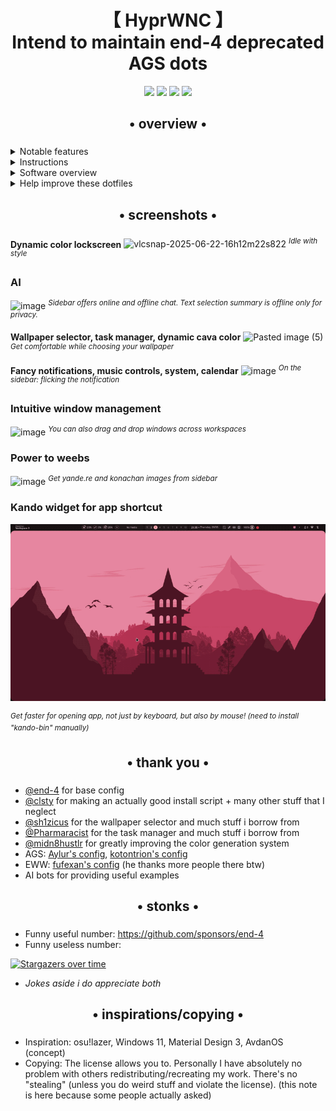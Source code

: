 <div align="center">
    <h1>【 HyprWNC 】<br>
    Intend to maintain end-4 deprecated AGS dots </h1>
</div>

<div align="center"> 

![](https://img.shields.io/github/last-commit/Satoxyan/HyprWNC?&style=for-the-badge&color=FFB1C8&logoColor=D9E0EE&labelColor=292324)
![](https://img.shields.io/github/stars/Satoxyan/HyprWNC?style=for-the-badge&logo=andela&color=FFB686&logoColor=D9E0EE&labelColor=292324)
[![](https://img.shields.io/github/repo-size/Satoxyan/HyprWNC?color=CAC992&label=SIZE&logo=googledrive&style=for-the-badge&logoColor=D9E0EE&labelColor=292324)](https://github.com/end-4/hyprland)
![](https://img.shields.io/badge/issues-skill-green?style=for-the-badge&color=CCE8E9&logoColor=D9E0EE&labelColor=292324) 
</a>

</div>

<div align="center">
    <h2>• overview •</h2>
    <h3></h3>
</div>


 <details> 
  <summary>Notable features</summary>
     
  - **Overview**: Shows open apps. Type to search/calculate/run
  - **AI**: Gemini, Ollama models and more with configuration
  - **Autogenerated colors**: Accessible and beautiful Material colors based on wallpaper
  - **Transparent installation**: Every command is shown before it's run
</details>
<details> 
  <summary>Instructions</summary>

   - **Prerequisite**: Your system works. That's it. You don't have to reinstall your system!
   - **Automatic**, but guided and transparent, installation for Arch(-based) Linux:
   ```bash
   bash <(curl -s "https://raw.githubusercontent.com/Satoxyan/HyprWNC/refs/heads/main/setup.sh")
   ```

   If you are using fish shell (non-posix-compliant shell) then:
   ```bash
   bash -c "$(https://raw.githubusercontent.com/Satoxyan/HyprWNC/refs/heads/main/setup.sh)"
   ```

   - **Manual** installation, other distros and more:
     - See the [Wiki](https://end-4.github.io/dots-hyprland-wiki/en/i-i/01setup/)
     - (_Available in: English, Vietnamese, and Simplified Chinese. Translations are welcome._)
    
   - **Default keybinds**: Parts similar to Windows and GNOME. Hit Super+/ for a list.
     <details> 
       <summary>Here's an image, just in case...</summary>
    
       ![image](https://github.com/user-attachments/assets/dff2f842-5458-4f5a-89ec-3979095574de)

     </details>

</details>

<details>
  <summary>Software overview</summary>


  | Software | Purpose |
  | ------------- | ------------- |
  | [Hyprland](https://github.com/hyprwm/hyprland) | The compositor (for noobs, you can just call it a window manager) |
  | [AGS](https://github.com/Aylur/ags) | A GTK widget system, responsible for the status bar, sidebars, etc. |
  | [Fuzzel](https://mark.stosberg.com/fuzzel-a-great-dmenu-and-rofi-altenrative-for-wayland/) | For clipboard and emoji picker |


  - For a more comprehensive list of dependencies, see [scriptdata/dependencies.conf](https://github.com/end-4/dots-hyprland/blob/main/scriptdata/dependencies.conf)
</details>

<details> 
  <summary>Help improve these dotfiles</summary>
    - by contributing and open an issues!
</details>

<div align="center">
    <h2>• screenshots •</h2>
    <h3></h3>
</div>

**Dynamic color lockscreen**
![vlcsnap-2025-06-22-16h12m22s822](https://github.com/user-attachments/assets/8cb7e367-05ee-45aa-9e78-5d751532bb86)
_<sup>Idle with style</sup>_

### AI
![image](https://github.com/user-attachments/assets/9d7af13f-89ef-470d-ba78-d2288b79cf60)
_<sup>Sidebar offers online and offline chat. Text selection summary is offline only for privacy.</sup>_

**Wallpaper selector, task manager, dynamic cava color**
![Pasted image (5)](https://github.com/user-attachments/assets/bb3524cb-2014-4079-a3f7-a786e714f428)
_<sup>Get comfortable while choosing your wallpaper</sup>_

**Fancy notifications, music controls, system, calendar**
![image](https://github.com/end-4/dots-hyprland/assets/97237370/406b72b6-fa38-4f0d-a6c4-4d7d5d5ddcb7)
_<sup>On the sidebar: flicking the notification</sup>_

### Intuitive window management
![image](https://github.com/user-attachments/assets/02983b9b-79ba-4c25-8717-90bef2357ae5)
_<sup>You can also drag and drop windows across workspaces</sup>_

### Power to weebs
![image](https://github.com/user-attachments/assets/bbb332ec-962a-4e88-a95b-486d0bd8ce76)
_<sup>Get yande.re and konachan images from sidebar</sup>_

### Kando widget for app shortcut
<p align="center">
  <img src="assets/sample.gif" width="1200">
</p>

_<sup>Get faster for opening app, not just by keyboard, but also by mouse! (need to install "kando-bin" manually)</sup>_

<div align="center">
    <h2>• thank you •</h2>
    <h3></h3>
</div>

 - [@end-4](https://github.com/end-4) for base config
 - [@clsty](https://github.com/clsty) for making an actually good install script + many other stuff that I neglect
 - [@sh1zicus](https://github.com/sh1zicus) for the wallpaper selector and much stuff i borrow from
 - [@Pharmaracist](https://github.com/Pharmaracist) for the task manager and much stuff i borrow from
 - [@midn8hustlr](https://github.com/midn8hustlr) for greatly improving the color generation system
 - AGS: [Aylur's config](https://github.com/Aylur/dotfiles/tree/ags-pre-ts), [kotontrion's config](https://github.com/kotontrion/dotfiles)
 - EWW: [fufexan's config](https://github.com/fufexan/dotfiles) (he thanks more people there btw)
 - AI bots for providing useful examples

<div align="center">
    <h2>• stonks •</h2>
    <h3></h3>
</div>

- Funny useful number: https://github.com/sponsors/end-4
- Funny useless number:

[![Stargazers over time](https://starchart.cc/end-4/dots-hyprland.svg?variant=adaptive)](https://starchart.cc/end-4/dots-hyprland)

- *Jokes aside i do appreciate both*


<div align="center">
    <h2>• inspirations/copying •</h2>
    <h3></h3>
</div>

 - Inspiration: osu!lazer, Windows 11, Material Design 3, AvdanOS (concept)
 - Copying: The license allows you to. Personally I have absolutely no problem with others redistributing/recreating my work. There's no "stealing" (unless you do weird stuff and violate the license). (this note is here because some people actually asked)
